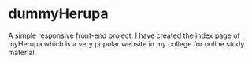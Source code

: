 # dummyHerupa
A simple responsive front-end project. 
I have created the index page of myHerupa which is a very popular website in my college for online study material.
